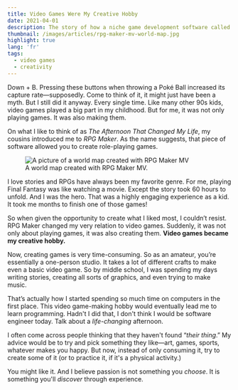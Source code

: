 ```yaml
---
title: Video Games Were My Creative Hobby
date: 2021-04-01
description: The story of how a niche game development software called RPG Maker changed my life.
thumbnail: /images/articles/rpg-maker-mv-world-map.jpg
highlight: true
lang: 'fr'
tags:
  - video games
  - creativity
---
```



Down + B. Pressing these buttons when throwing a Poké Ball increased its capture rate—supposedly. Come to think of it, it might just have been a myth. But I still did it anyway. Every single time. Like many other 90s kids, video games played a big part in my childhood. But for me, it was not only playing games. It was also making them.

On what I like to think of as _The Afternoon That Changed My Life_, my cousins introduced me to _RPG Maker_. As the name suggests, that piece of software allowed you to create role-playing games.

<figure>
  <img src="/images/articles/rpg-maker-mv-world-map.jpg" alt="A picture of a world map created with RPG Maker MV" title="A world map created with RPG Maker MV." />
  <figcaption>
    A world map created with RPG Maker MV.
  </figcaption>
</figure>

I love stories and RPGs have always been my favorite genre. For me, playing Final Fantasy was like watching a movie. Except the story took 60 hours to unfold. And I was the hero. That was a highly engaging experience as a kid. It took me months to finish one of those games!

So when given the opportunity to create what I liked most, I couldn’t resist. RPG Maker changed my very relation to video games. Suddenly, it was not only about playing games, it was also creating them. **Video games became my creative hobby.**

Now, creating games is very time-consuming. So as an amateur, you’re essentially a one-person studio. It takes a lot of different crafts to make even a basic video game. So by middle school, I was spending my days writing stories, creating all sorts of graphics, and even trying to make music.

That’s actually how I started spending so much time on computers in the first place. This video game-making hobby would eventually lead me to learn programming. Hadn't I did that, I don't think I would be software engineer today. Talk about a _life-changing_ afternoon.

I often come across people thinking that they haven't found “_their thing_.” My advice would be to try and pick something they like—art, games, sports, whatever makes you happy. But now, instead of only consuming it, try to create some of it (or to practice it, if it's a physical activity.) 

You might like it. And I believe passion is not something you _choose_. It is something you'll _discover_ through experience.